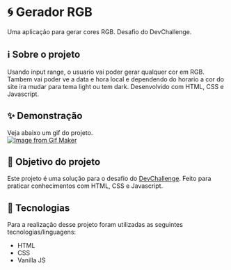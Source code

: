 # 🌀 Gerador RGB

Uma aplicação para gerar cores RGB. Desafio do DevChallenge.

## ℹ Sobre o projeto 
Usando input range, o usuario vai poder gerar qualquer cor em RGB. Tambem vai poder ve a data e hora local e dependendo do horario a cor do site ira mudar para tema light ou tem dark. Desenvolvido com HTML, CSS e Javascript.

## ✨ Demonstração    
Veja abaixo um gif do projeto.</br>
[![Image from Gif Maker](https://media.giphy.com/media/aNBmq4aBIIxBy1pZDd/giphy.gif)](https://media.giphy.com/media/aNBmq4aBIIxBy1pZDd/giphy.gif)

## 🎯 Objetivo do projeto
Este projeto é uma solução para o desafio do [DevChallenge](https://devchallenge.com.br/challenges/600da97d390f5a00213daf8d/details). 
Feito para praticar conhecimentos com HTML, CSS e Javascript.

## 🤖 Tecnologias 
Para a realização desse projeto foram utilizadas as seguintes tecnologias/linguagens: 
- HTML
- CSS
- Vanilla JS
